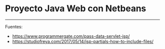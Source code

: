 # Proyecto Java Web con Netbeans

---
Fuentes: 

+ https://www.programmergate.com/pass-data-servlet-jsp/
+ https://studiofreya.com/2017/05/14/jsp-partials-how-to-include-files/